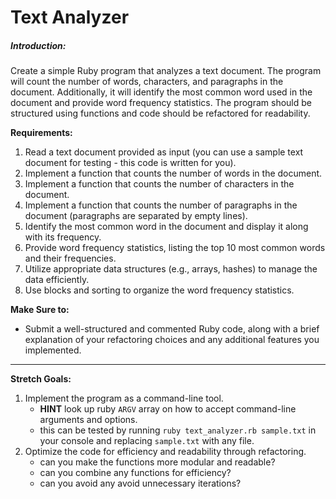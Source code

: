 # Text Analyzer

##### Introduction:
Create a simple Ruby program that analyzes a text document. The program will count the number of words, characters, and paragraphs in the document. Additionally, it will identify the most common word used in the document and provide word frequency statistics. The program should be structured using functions and code should be refactored for readability.

**Requirements:**

1. Read a text document provided as input (you can use a sample text document for testing - this code is written for you).
2. Implement a function that counts the number of words in the document.
3. Implement a function that counts the number of characters in the document.
4. Implement a function that counts the number of paragraphs in the document (paragraphs are separated by empty lines).
5. Identify the most common word in the document and display it along with its frequency.
6. Provide word frequency statistics, listing the top 10 most common words and their frequencies.
7. Utilize appropriate data structures (e.g., arrays, hashes) to manage the data efficiently.
8. Use blocks and sorting to organize the word frequency statistics.

**Make Sure to:**
- Submit a well-structured and commented Ruby code, along with a brief explanation of your refactoring choices and any additional features you implemented.

----------
**Stretch Goals:**

1. Implement the program as a command-line tool.
    - **HINT** look up ruby `ARGV` array on how to accept command-line arguments and options.
    - this can be tested by running `ruby text_analyzer.rb sample.txt` in your console and replacing `sample.txt` with any file.
2. Optimize the code for efficiency and readability through refactoring.
    - can you make the functions more modular and readable?
    - can you combine any functions for efficiency?
    - can you avoid any  avoid unnecessary iterations?